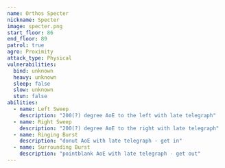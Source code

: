 ```yaml
---
name: Orthos Specter
nickname: Specter
image: specter.png
start_floor: 86
end_floor: 89
patrol: true
agro: Proximity
attack_type: Physical
vulnerabilities:
  bind: unknown
  heavy: unknown
  sleep: false
  slow: unknown
  stun: false
abilities:
  - name: Left Sweep
    description: "200(?) degree AoE to the left with late telegraph"
  - name: Right Sweep
    description: "200(?) degree AoE to the right with late telegraph"
  - name: Ringing Burst
    description: "donut AoE with late telegraph - get in"
  - name: Surrounding Burst
    description: "pointblank AoE with late telegraph - get out"
---
```

